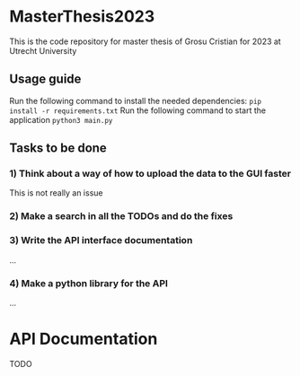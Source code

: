 # MasterThesis2023

This is the code repository for master thesis of Grosu Cristian for 2023 at Utrecht University

## Usage guide

Run the following command to install the needed dependencies: `pip install -r requirements.txt`
Run the following command to start the application `python3 main.py`

## Tasks to be done

### 1) Think about a way of how to upload the data to the GUI faster

This is not really an issue

### 2) Make a search in all the TODOs and do the fixes

### 3) Write the API interface documentation

...

### 4) Make a python library for the API

...

# API Documentation

TODO
